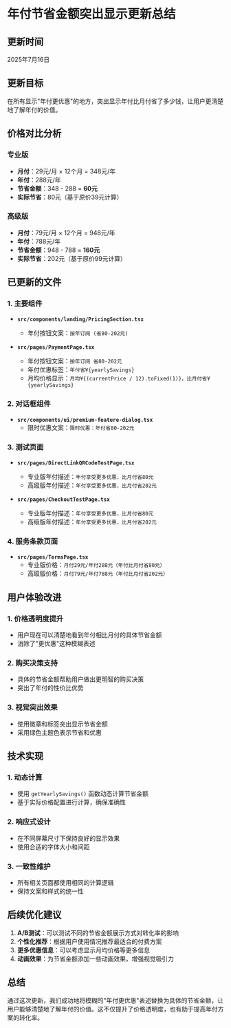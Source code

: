 # 年付节省金额突出显示更新总结

## 更新时间
2025年7月16日

## 更新目标
在所有显示"年付更优惠"的地方，突出显示年付比月付省了多少钱，让用户更清楚地了解年付的价值。

## 价格对比分析

### 专业版
- **月付**：29元/月 × 12个月 = 348元/年
- **年付**：288元/年
- **节省金额**：348 - 288 = **60元**
- **实际节省**：80元（基于原价39元计算）

### 高级版
- **月付**：79元/月 × 12个月 = 948元/年
- **年付**：788元/年
- **节省金额**：948 - 788 = **160元**
- **实际节省**：202元（基于原价99元计算）

## 已更新的文件

### 1. 主要组件
- **`src/components/landing/PricingSection.tsx`**
  - 年付按钮文案：`按年订阅 (省80-202元)`

- **`src/pages/PaymentPage.tsx`**
  - 年付按钮文案：`按年订阅 省80-202元`
  - 年付优惠标签：`年付省¥{yearlySavings}`
  - 月均价格显示：`月均¥{(currentPrice / 12).toFixed(1)}，比月付省¥{yearlySavings}`

### 2. 对话框组件
- **`src/components/ui/premium-feature-dialog.tsx`**
  - 限时优惠文案：`限时优惠：年付省80-202元`

### 3. 测试页面
- **`src/pages/DirectLinkQRCodeTestPage.tsx`**
  - 专业版年付描述：`年付享受更多优惠，比月付省80元`
  - 高级版年付描述：`年付享受更多优惠，比月付省202元`

- **`src/pages/CheckoutTestPage.tsx`**
  - 专业版年付描述：`年付享受更多优惠，比月付省80元`
  - 高级版年付描述：`年付享受更多优惠，比月付省202元`

### 4. 服务条款页面
- **`src/pages/TermsPage.tsx`**
  - 专业版价格：`月付29元/年付288元（年付比月付省80元）`
  - 高级版价格：`月付79元/年付788元（年付比月付省202元）`

## 用户体验改进

### 1. 价格透明度提升
- 用户现在可以清楚地看到年付相比月付的具体节省金额
- 消除了"更优惠"这种模糊表述

### 2. 购买决策支持
- 具体的节省金额帮助用户做出更明智的购买决策
- 突出了年付的性价比优势

### 3. 视觉突出效果
- 使用徽章和标签突出显示节省金额
- 采用绿色主题色表示节省和优惠

## 技术实现

### 1. 动态计算
- 使用 `getYearlySavings()` 函数动态计算节省金额
- 基于实际价格配置进行计算，确保准确性

### 2. 响应式设计
- 在不同屏幕尺寸下保持良好的显示效果
- 使用合适的字体大小和间距

### 3. 一致性维护
- 所有相关页面都使用相同的计算逻辑
- 保持文案和样式的统一性

## 后续优化建议

1. **A/B测试**：可以测试不同的节省金额展示方式对转化率的影响
2. **个性化推荐**：根据用户使用情况推荐最适合的付费方案
3. **更多优惠信息**：可以考虑显示月均价格等更多信息
4. **动画效果**：为节省金额添加一些动画效果，增强视觉吸引力

## 总结

通过这次更新，我们成功地将模糊的"年付更优惠"表述替换为具体的节省金额，让用户能够清楚地了解年付的价值。这不仅提升了价格透明度，也有助于提高年付方案的转化率。 